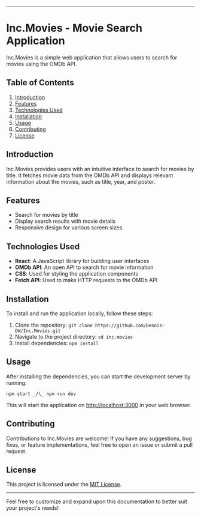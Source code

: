 

---

# Inc.Movies - Movie Search Application

Inc.Movies is a simple web application that allows users to search for movies using the OMDb API.

## Table of Contents
1. [Introduction](#introduction)
2. [Features](#features)
3. [Technologies Used](#technologies-used)
4. [Installation](#installation)
5. [Usage](#usage)
6. [Contributing](#contributing)
7. [License](#license)

## Introduction

Inc.Movies provides users with an intuitive interface to search for movies by title. It fetches movie data from the OMDb API and displays relevant information about the movies, such as title, year, and poster.

## Features

- Search for movies by title
- Display search results with movie details
- Responsive design for various screen sizes

## Technologies Used

- **React**: A JavaScript library for building user interfaces
- **OMDb API**: An open API to search for movie information
- **CSS**: Used for styling the application components
- **Fetch API**: Used to make HTTP requests to the OMDb API

## Installation

To install and run the application locally, follow these steps:

1. Clone the repository: `git clone https://github.com/Dennis-DW/Inc.Movies.git`
2. Navigate to the project directory: `cd inc-movies`
3. Install dependencies: `npm install`

## Usage

After installing the dependencies, you can start the development server by running:

```
npm start _/\_ npm run dev
```

This will start the application on [http://localhost:3000](http://localhost:3000) in your web browser.

## Contributing

Contributions to Inc.Movies are welcome! If you have any suggestions, bug fixes, or feature implementations, feel free to open an issue or submit a pull request.

## License

This project is licensed under the [MIT License](LICENSE).

---

Feel free to customize and expand upon this documentation to better suit your project's needs!